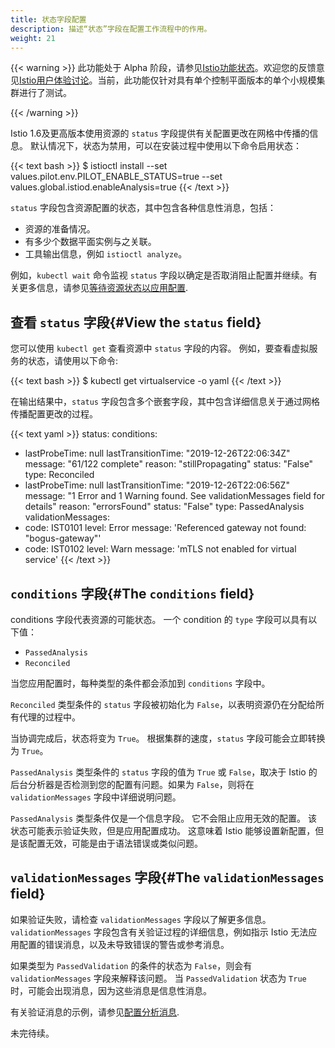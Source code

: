 ```yaml
---
title: 状态字段配置
description: 描述“状态”字段在配置工作流程中的作用。
weight: 21
---
```


{{< warning >}}
此功能处于 Alpha 阶段，请参见[Istio功能状态](/zh/about/feature-stages/)。欢迎您的反馈意见[Istio用户体验讨论](https://discuss.istio.io/c/UX/23)。当前，此功能仅针对具有单个控制平面版本的单个小规模集群进行了测试。

{{< /warning >}}

Istio 1.6及更高版本使用资源的 `status` 字段提供有关配置更改在网格中传播的信息。
默认情况下，状态为禁用，可以在安装过程中使用以下命令启用状态：

{{< text bash >}}
$ istioctl install --set values.pilot.env.PILOT_ENABLE_STATUS=true --set values.global.istiod.enableAnalysis=true
{{< /text >}}

`status` 字段包含资源配置的状态，其中包含各种信息性消息，包括：

* 资源的准备情况。
* 有多少个数据平面实例与之关联。
* 工具输出信息，例如 `istioctl analyze`。

例如，`kubectl wait` 命令监视 `status` 字段以确定是否取消阻止配置并继续。有关更多信息，请参见[等待资源状态以应用配置](/zh/docs/ops/configuration/mesh/config-resource-ready/).

## 查看 `status` 字段{#View the `status` field}

您可以使用 `kubectl get` 查看资源中 `status` 字段的内容。 例如，要查看虚拟服务的状态，请使用以下命令:

{{< text bash >}}
$ kubectl get virtualservice <service-name> -o yaml
{{< /text >}}

在输出结果中，`status` 字段包含多个嵌套字段，其中包含详细信息关于通过网格传播配置更改的过程。

{{< text yaml >}}
status:
  conditions:
  - lastProbeTime: null
    lastTransitionTime: "2019-12-26T22:06:34Z"
    message: "61/122 complete"
    reason: "stillPropagating"
    status: "False"
    type: Reconciled
  - lastProbeTime: null
    lastTransitionTime: "2019-12-26T22:06:56Z"
    message: "1 Error and 1 Warning found. See validationMessages field for details"
    reason: "errorsFound"
    status: "False"
    type: PassedAnalysis
  validationMessages:
  - code: IST0101
    level: Error
    message: 'Referenced gateway not found: "bogus-gateway"'
  - code: IST0102
    level: Warn
    message: 'mTLS not enabled for virtual service'
{{< /text >}}

## `conditions` 字段{#The `conditions` field}

conditions 字段代表资源的可能状态。 一个 condition 的 `type` 字段可以具有以下值：

* `PassedAnalysis`
* `Reconciled`

当您应用配置时，每种类型的条件都会添加到 `conditions` 字段中。

`Reconciled` 类型条件的 `status` 字段被初始化为 `False`，以表明资源仍在分配给所有代理的过程中。

当协调完成后，状态将变为 `True`。 根据集群的速度，`status` 字段可能会立即转换为 `True`。

`PassedAnalysis` 类型条件的 `status` 字段的值为 `True` 或 `False`，取决于 Istio 的后台分析器是否检测到您的配置有问题。如果为 `False`，则将在 `validationMessages` 字段中详细说明问题。

`PassedAnalysis` 类型条件仅是一个信息字段。 它不会阻止应用无效的配置。 该状态可能表示验证失败，但是应用配置成功。 这意味着 Istio 能够设置新配置，但是该配置无效，可能是由于语法错误或类似问题。

## `validationMessages` 字段{#The `validationMessages` field}

如果验证失败，请检查 `validationMessages` 字段以了解更多信息。`validationMessages` 字段包含有关验证过程的详细信息，例如指示 Istio 无法应用配置的错误消息，以及未导致错误的警告或参考消息。

如果类型为 `PassedValidation` 的条件的状态为 `False`，则会有 `validationMessages` 字段来解释该问题。 当 `PassedValidation` 状态为 `True` 时，可能会出现消息，因为这些消息是信息性消息。

有关验证消息的示例，请参见[配置分析消息](/zh/docs/reference/config/analysis/).

未完待续。